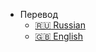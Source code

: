 <!--/ru-ru/_navbar.md-->

- Перевод
  - [:ru: Russian](/ru-ru/)
  - [:uk: English](https://docsify.js.org/)

<!--- :ru: Russian-->
